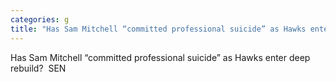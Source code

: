 ```yaml
---
categories: g
title: "Has Sam Mitchell “committed professional suicide” as Hawks enter deep rebuild  SEN"
---
```

Has Sam Mitchell “committed professional suicide” as Hawks enter deep rebuild?&nbsp;&nbsp;SEN